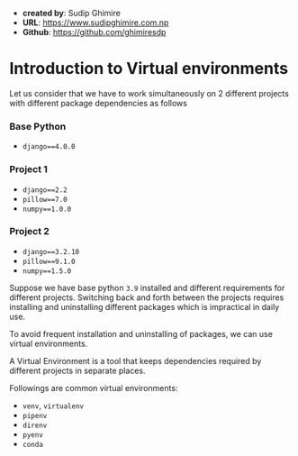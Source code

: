 - **created by**: Sudip Ghimire
- **URL**: https://www.sudipghimire.com.np
- **Github**: https://github.com/ghimiresdp

# Introduction to Virtual environments

Let us consider that we have to work simultaneously on 2 different projects with different package dependencies as follows

### **Base Python**
- `django==4.0.0`

### **Project 1**
- `django==2.2`
- `pillow==7.0`
- `numpy==1.0.0`


### **Project 2**
 - `django==3.2.10`
 - `pillow==9.1.0`
 - `numpy==1.5.0`

Suppose we have base python `3.9` installed and different requirements for different projects. Switching back and forth between the projects requires installing and uninstalling different packages which is impractical in daily use.


To avoid frequent installation and uninstalling of packages, we can use virtual environments.


A Virtual Environment is a tool that keeps dependencies required by different projects in separate places.


Followings are common virtual environments:

- `venv`, `virtualenv`
- `pipenv`
- `direnv`
- `pyenv`
- `conda`
